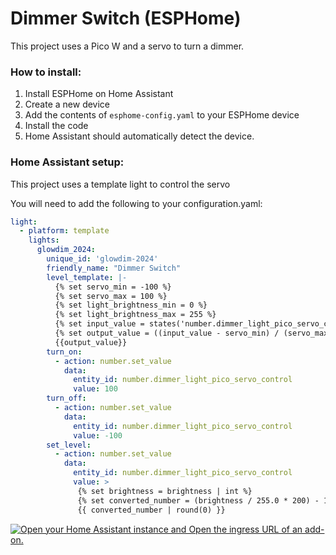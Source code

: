 # Dimmer Switch (ESPHome)
This project uses a Pico W and a servo to turn a dimmer.

### How to install:
1. Install ESPHome on Home Assistant
2. Create a new device
3. Add the contents of `esphome-config.yaml` to your ESPHome device
4. Install the code
5. Home Assistant should automatically detect the device.

### Home Assistant setup:
This project uses a template light to control the servo

You will need to add the following to your configuration.yaml:
```yaml
light:
  - platform: template
    lights:
      glowdim_2024:
        unique_id: 'glowdim-2024'
        friendly_name: "Dimmer Switch"
        level_template: |-
          {% set servo_min = -100 %}
          {% set servo_max = 100 %}
          {% set light_brightness_min = 0 %}
          {% set light_brightness_max = 255 %}
          {% set input_value = states('number.dimmer_light_pico_servo_control') | float %}
          {% set output_value = ((input_value - servo_min) / (servo_max - servo_min)) * (light_brightness_max - light_brightness_min) %}
          {{output_value}}
        turn_on:
          - action: number.set_value
            data:
              entity_id: number.dimmer_light_pico_servo_control
              value: 100
        turn_off:
          - action: number.set_value
            data:
              entity_id: number.dimmer_light_pico_servo_control
              value: -100
        set_level:
          - action: number.set_value
            data:
              entity_id: number.dimmer_light_pico_servo_control
              value: >
               {% set brightness = brightness | int %}
               {% set converted_number = (brightness / 255.0 * 200) - 100 %}
               {{ converted_number | round(0) }}
```

[![Open your Home Assistant instance and Open the ingress URL of an add-on.](https://my.home-assistant.io/badges/supervisor_ingress.svg)](https://my.home-assistant.io/redirect/supervisor_ingress/?addon=core_configurator)
